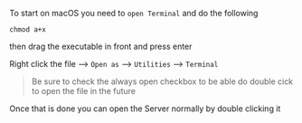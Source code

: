 To start on macOS you need to `open Terminal` and do the following

```
chmod a+x
```

then drag the executable in front and press enter

Right click the file --> `Open as` --> `Utilities` --> `Terminal`
> Be sure to check the always open checkbox to be able do double cick to open the file in the future

Once that is done you can open the Server normally by double clicking it
